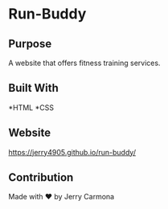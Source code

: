 # Run-Buddy

## Purpose 
A website that offers fitness training services.

## Built With 
*HTML 
*CSS

## Website
https://jerry4905.github.io/run-buddy/

## Contribution
Made with ❤️ by Jerry Carmona
